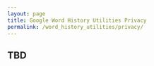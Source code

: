 ```yaml
---
layout: page
title: Google Word History Utilities Privacy
permalink: /word_history_utilities/privacy/
---
```


## TBD